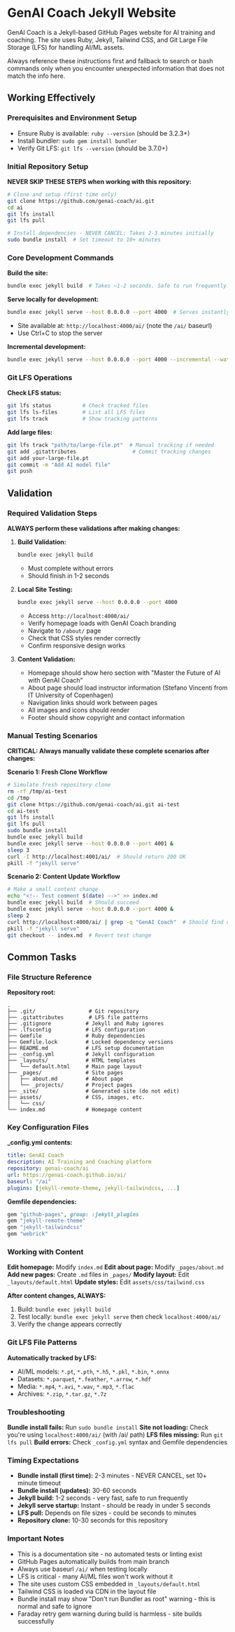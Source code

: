 # GenAI Coach Jekyll Website

GenAI Coach is a Jekyll-based GitHub Pages website for AI training and coaching. The site uses Ruby, Jekyll, Tailwind CSS, and Git Large File Storage (LFS) for handling AI/ML assets.

Always reference these instructions first and fallback to search or bash commands only when you encounter unexpected information that does not match the info here.

## Working Effectively

### Prerequisites and Environment Setup
- Ensure Ruby is available: `ruby --version` (should be 3.2.3+)
- Install bundler: `sudo gem install bundler`
- Verify Git LFS: `git lfs --version` (should be 3.7.0+)

### Initial Repository Setup
**NEVER SKIP THESE STEPS when working with this repository:**
```bash
# Clone and setup (first time only)
git clone https://github.com/genai-coach/ai.git
cd ai
git lfs install
git lfs pull

# Install dependencies - NEVER CANCEL: Takes 2-3 minutes initially
sudo bundle install  # Set timeout to 10+ minutes
```

### Core Development Commands
**Build the site:**
```bash
bundle exec jekyll build  # Takes ~1-2 seconds. Safe to run frequently.
```

**Serve locally for development:**
```bash
bundle exec jekyll serve --host 0.0.0.0 --port 4000  # Serves instantly
```
- Site available at: `http://localhost:4000/ai/` (note the `/ai/` baseurl)
- Use Ctrl+C to stop the server

**Incremental development:**
```bash
bundle exec jekyll serve --host 0.0.0.0 --port 4000 --incremental --watch
```

### Git LFS Operations
**Check LFS status:**
```bash
git lfs status          # Check tracked files
git lfs ls-files        # List all LFS files
git lfs track           # Show tracking patterns
```

**Add large files:**
```bash
git lfs track "path/to/large-file.pt"  # Manual tracking if needed
git add .gitattributes                  # Commit tracking changes
git add your-large-file.pt
git commit -m "Add AI model file"
git push
```

## Validation

### Required Validation Steps
**ALWAYS perform these validations after making changes:**

1. **Build Validation:**
   ```bash
   bundle exec jekyll build
   ```
   - Must complete without errors
   - Should finish in 1-2 seconds

2. **Local Site Testing:**
   ```bash
   bundle exec jekyll serve --host 0.0.0.0 --port 4000
   ```
   - Access `http://localhost:4000/ai/`
   - Verify homepage loads with GenAI Coach branding
   - Navigate to `/about/` page
   - Check that CSS styles render correctly
   - Confirm responsive design works

3. **Content Validation:**
   - Homepage should show hero section with "Master the Future of AI with GenAI Coach"
   - About page should load instructor information (Stefano Vincenti from IT University of Copenhagen)
   - Navigation links should work between pages
   - All images and icons should render
   - Footer should show copyright and contact information

### Manual Testing Scenarios
**CRITICAL: Always manually validate these complete scenarios after changes:**

**Scenario 1: Fresh Clone Workflow**
```bash
# Simulate fresh repository clone
rm -rf /tmp/ai-test
cd /tmp
git clone https://github.com/genai-coach/ai.git ai-test
cd ai-test
git lfs install
git lfs pull
sudo bundle install
bundle exec jekyll build
bundle exec jekyll serve --host 0.0.0.0 --port 4001 &
sleep 3
curl -I http://localhost:4001/ai/  # Should return 200 OK
pkill -f "jekyll serve"
```

**Scenario 2: Content Update Workflow**
```bash
# Make a small content change
echo "<!-- Test comment $(date) -->" >> index.md
bundle exec jekyll build  # Should succeed
bundle exec jekyll serve --host 0.0.0.0 --port 4000 &
sleep 2
curl http://localhost:4000/ai/ | grep -q "GenAI Coach"  # Should find content
pkill -f "jekyll serve"
git checkout -- index.md  # Revert test change
```

## Common Tasks

### File Structure Reference
**Repository root:**
```
.
├── .git/                 # Git repository
├── .gitattributes        # LFS file patterns
├── .gitignore           # Jekyll and Ruby ignores
├── .lfsconfig           # LFS configuration  
├── Gemfile              # Ruby dependencies
├── Gemfile.lock         # Locked dependency versions
├── README.md            # LFS setup documentation
├── _config.yml          # Jekyll configuration
├── _layouts/            # HTML templates
│   └── default.html     # Main page layout
├── _pages/              # Site pages
│   ├── about.md         # About page
│   └── _projects/       # Project pages
├── _site/               # Generated site (do not edit)
├── assets/              # CSS, images, etc.
│   └── css/
└── index.md             # Homepage content
```

### Key Configuration Files

**_config.yml contents:**
```yaml
title: GenAI Coach
description: AI Training and Coaching platform
repository: genai-coach/ai
url: https://genai-coach.github.io/ai/
baseurl: "/ai"
plugins: [jekyll-remote-theme, jekyll-tailwindcss, ...]
```

**Gemfile dependencies:**
```ruby
gem "github-pages", group: :jekyll_plugins
gem "jekyll-remote-theme"
gem "jekyll-tailwindcss" 
gem "webrick"
```

### Working with Content
**Edit homepage:** Modify `index.md`
**Edit about page:** Modify `_pages/about.md`  
**Add new pages:** Create `.md` files in `_pages/`
**Modify layout:** Edit `_layouts/default.html`
**Update styles:** Edit `assets/css/tailwind.css`

**After content changes, ALWAYS:**
1. Build: `bundle exec jekyll build`
2. Test locally: `bundle exec jekyll serve` then check `localhost:4000/ai/`
3. Verify the change appears correctly

### Git LFS File Patterns
**Automatically tracked by LFS:**
- AI/ML models: `*.pt`, `*.pth`, `*.h5`, `*.pkl`, `*.bin`, `*.onnx`
- Datasets: `*.parquet`, `*.feather`, `*.arrow`, `*.hdf`  
- Media: `*.mp4`, `*.avi`, `*.wav`, `*.mp3`, `*.flac`
- Archives: `*.zip`, `*.tar.gz`, `*.7z`

### Troubleshooting
**Bundle install fails:** Run `sudo bundle install`
**Site not loading:** Check you're using `localhost:4000/ai/` (with /ai/ path)
**LFS files missing:** Run `git lfs pull`
**Build errors:** Check `_config.yml` syntax and Gemfile dependencies

### Timing Expectations
- **Bundle install (first time):** 2-3 minutes - NEVER CANCEL, set 10+ minute timeout
- **Bundle install (updates):** 30-60 seconds
- **Jekyll build:** 1-2 seconds - very fast, safe to run frequently  
- **Jekyll serve startup:** Instant - should be ready in under 5 seconds
- **LFS pull:** Depends on file sizes - could be seconds to minutes
- **Repository clone:** 10-30 seconds for this repository

### Important Notes
- This is a documentation site - no automated tests or linting exist
- GitHub Pages automatically builds from main branch
- Always use baseurl `/ai/` when testing locally
- LFS is critical - many AI/ML files won't work without it
- The site uses custom CSS embedded in `_layouts/default.html`
- Tailwind CSS is loaded via CDN in the layout file
- Bundle install may show "Don't run Bundler as root" warning - this is normal and safe to ignore
- Faraday retry gem warning during build is harmless - site builds successfully